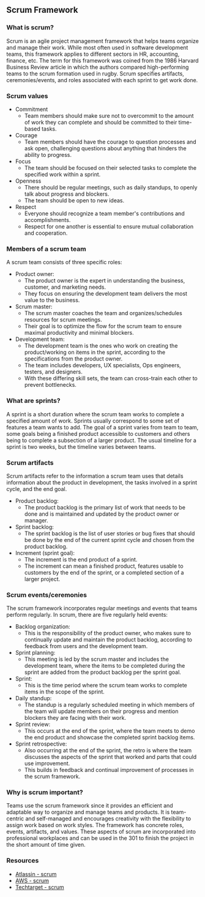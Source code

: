 ## Scrum Framework

### What is scrum?
Scrum is an agile project management framework that helps teams organize and manage their work. While most often used in software development teams, this framework applies to different sectors in HR, accounting, finance, etc. The term for this framework was coined from the 1986 Harvard Business Review article in which the authors compared high-performing teams to the scrum formation used in rugby. Scrum specifies artifacts, ceremonies/events, and roles associated with each sprint to get work done. 

### Scrum values
- Commitment
    - Team members should make sure not to overcommit to the amount of work they can complete and should be committed to their time-based tasks.
- Courage
    - Team members should have the courage to question processes and ask open, challenging questions about anything that hinders the ability to progress.
- Focus
    - The team should be focused on their selected tasks to complete the specified work within a sprint.
- Openness
    - There should be regular meetings, such as daily standups, to openly talk about progress and blockers.
    - The team should be open to new ideas.
- Respect
    - Everyone should recognize a team member's contributions and accomplishments. 
    - Respect for one another is essential to ensure mutual collaboration and cooperation.

### Members of a scrum team
A scrum team consists of three specific roles:
- Product owner:
    - The product owner is the expert in understanding the business, customer, and marketing needs.
    - They focus on ensuring the development team delivers the most value to the business.
- Scrum master:
    - The scrum master coaches the team and organizes/schedules resources for scrum meetings. 
    - Their goal is to optimize the flow for the scrum team to ensure maximal productivity and minimal blockers.
- Development team:
    - The development team is the ones who work on creating the product/working on items in the sprint, according to the specifications from the product owner. 
    - The team includes developers, UX specialists, Ops engineers, testers, and designers. 
    - With these differing skill sets, the team can cross-train each other to prevent bottlenecks.

### What are sprints?
A sprint is a short duration where the scrum team works to complete a specified amount of work. Sprints usually correspond to some set of features a team wants to add. The goal of a sprint varies from team to team, some goals being a finished product accessible to customers and others being to complete a subsection of a larger product. The usual timeline for a sprint is two weeks, but the timeline varies between teams. 

### Scrum artifacts
Scrum artifacts refer to the information a scrum team uses that details information about the product in development, the tasks involved in a sprint cycle, and the end goal. 
- Product backlog:
    - The product backlog is the primary list of work that needs to be done and is maintained and updated by the product owner or manager.
- Sprint backlog:
    - The sprint backlog is the list of user stories or bug fixes that should be done by the end of the current sprint cycle and chosen from the product backlog.
- Increment (sprint goal):
    - The increment is the end product of a sprint. 
    - The increment can mean a finished product, features usable to customers by the end of the sprint, or a completed section of a larger project.

### Scrum events/ceremonies
The scrum framework incorporates regular meetings and events that teams perform regularly. In scrum, there are five regularly held events:
- Backlog organization:
    - This is the responsibility of the product owner, who makes sure to continually update and maintain the product backlog, according to feedback from users and the development team.
- Sprint planning:
    - This meeting is led by the scrum master and includes the development team, where the items to be completed during the sprint are added from the product backlog per the sprint goal.
- Sprint:
    - This is the time period where the scrum team works to complete items in the scope of the sprint.
- Daily standup:
    - The standup is a regularly scheduled meeting in which members of the team will update members on their progress and mention blockers they are facing with their work.
- Sprint review:
    - This occurs at the end of the sprint, where the team meets to demo the end product and showcase the completed sprint backlog items.
- Sprint retrospective: 
    - Also occurring at the end of the sprint, the retro is where the team discusses the aspects of the sprint that worked and parts that could use improvement.
    - This builds in feedback and continual improvement of processes in the scrum framework.

### Why is scrum important?
Teams use the scrum framework since it provides an efficient and adaptable way to organize and manage teams and products. It is team-centric and self-managed and encourages creativity with the flexibility to assign work based on work styles. The framework has concrete roles, events, artifacts, and values. These aspects of scrum are incorporated into professional workplaces and can be used in the 301 to finish the project in the short amount of time given. 

### Resources
- [Atlassin - scrum](https://www.atlassian.com/agile/scrum)
- [AWS - scrum](https://aws.amazon.com/what-is/scrum/)
- [Techtarget - scrum](https://www.techtarget.com/searchsoftwarequality/definition/Scrum)

